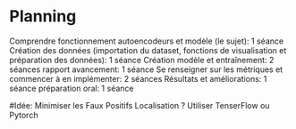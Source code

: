 # Planning

Comprendre fonctionnement autoencodeurs et modèle (le sujet): 1 séance
Création des données (importation du dataset, fonctions de visualisation et préparation des données): 1 séance
Création modèle et entraînement: 2 séances
rapport avancement: 1 séance
Se renseigner sur les métriques et commencer à en implémenter: 2 séances
Résultats et améliorations: 1 séance
préparation oral: 1 séance




#Idée:
Minimiser les Faux Positifs
Localisation ?
Utiliser TenserFlow ou Pytorch
